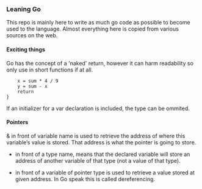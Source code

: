 ### Leaning Go

This repo is mainly here to write as much go code as possible to become used to the language.
Almost everything here is copied from various sources on the web.

#### Exciting things

Go has the concept of a 'naked' return, however it can harm readability so only use in short functions if at all.

```func split(sum int) (x, y int) {
	x = sum * 4 / 9
	y = sum - x
	return
}
```

If an initializer for a var declaration is included, the type can be ommited.

#### Pointers

& in front of variable name is used to retrieve the address of where this variable’s value is stored. That address is what the pointer is going to store.

- in front of a type name, means that the declared variable will store an address of another variable of that type (not a value of that type).

- in front of a variable of pointer type is used to retrieve a value stored at given address. In Go speak this is called dereferencing.
